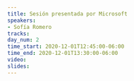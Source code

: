 ```yaml
---
title: Sesión presentada por Microsoft
speakers: 
- Sofía Romero
tracks:
day_num: 2
time_start: 2020-12-01T12:45:00-06:00
time_end: 2020-12-01T13:30:00-06:00
video:
slides:
---
```


